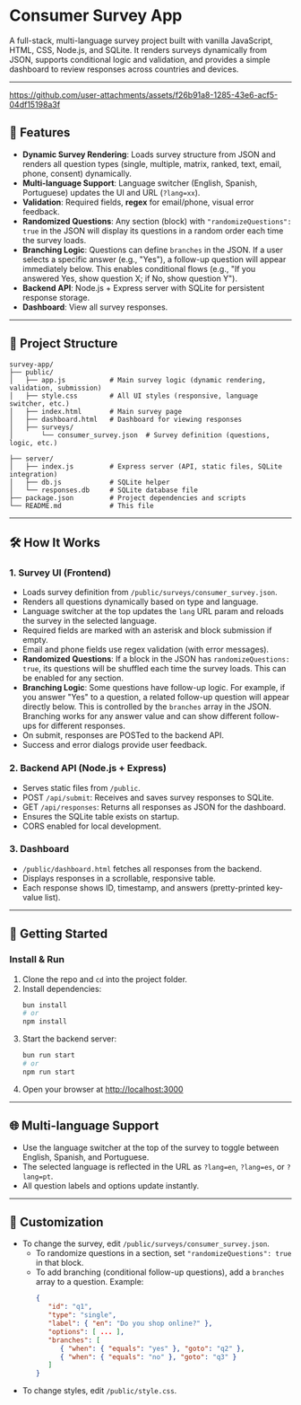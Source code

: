 # Consumer Survey App

A full-stack, multi-language survey project built with vanilla JavaScript, HTML, CSS, Node.js, and SQLite. It renders surveys dynamically from JSON, supports conditional logic and validation, and provides a simple dashboard to review responses across countries and devices.

---

https://github.com/user-attachments/assets/f26b91a8-1285-43e6-acf5-04df15198a3f


## 🚀 Features

- **Dynamic Survey Rendering**: Loads survey structure from JSON and renders all question types (single, multiple, matrix, ranked, text, email, phone, consent) dynamically.
- **Multi-language Support**: Language switcher (English, Spanish, Portuguese) updates the UI and URL (`?lang=xx`).
- **Validation**: Required fields, **regex** for email/phone, visual error feedback.
- **Randomized Questions**: Any section (block) with `"randomizeQuestions": true` in the JSON will display its questions in a random order each time the survey loads.
- **Branching Logic**: Questions can define `branches` in the JSON. If a user selects a specific answer (e.g., "Yes"), a follow-up question will appear immediately below. This enables conditional flows (e.g., "If you answered Yes, show question X; if No, show question Y").
- **Backend API**: Node.js + Express server with SQLite for persistent response storage.
- **Dashboard**: View all survey responses.

---

## 📂 Project Structure

```
survey-app/
├── public/
│   ├── app.js           # Main survey logic (dynamic rendering, validation, submission)
│   ├── style.css        # All UI styles (responsive, language switcher, etc.)
│   ├── index.html       # Main survey page
│   ├── dashboard.html   # Dashboard for viewing responses
│   ├── surveys/
│       └── consumer_survey.json  # Survey definition (questions, logic, etc.)

├── server/
│   ├── index.js         # Express server (API, static files, SQLite integration)
│   ├── db.js            # SQLite helper
│   └── responses.db     # SQLite database file
├── package.json         # Project dependencies and scripts
└── README.md            # This file
```

---

## 🛠️ How It Works


### 1. Survey UI (Frontend)

- Loads survey definition from `/public/surveys/consumer_survey.json`.
- Renders all questions dynamically based on type and language.
- Language switcher at the top updates the `lang` URL param and reloads the survey in the selected language.
- Required fields are marked with an asterisk and block submission if empty.
- Email and phone fields use regex validation (with error messages).
- **Randomized Questions**: If a block in the JSON has `randomizeQuestions: true`, its questions will be shuffled each time the survey loads. This can be enabled for any section.
- **Branching Logic**: Some questions have follow-up logic. For example, if you answer "Yes" to a question, a related follow-up question will appear directly below. This is controlled by the `branches` array in the JSON. Branching works for any answer value and can show different follow-ups for different responses.
- On submit, responses are POSTed to the backend API.
- Success and error dialogs provide user feedback.

### 2. Backend API (Node.js + Express)

- Serves static files from `/public`.
- POST `/api/submit`: Receives and saves survey responses to SQLite.
- GET `/api/responses`: Returns all responses as JSON for the dashboard.
- Ensures the SQLite table exists on startup.
- CORS enabled for local development.

### 3. Dashboard

- `/public/dashboard.html` fetches all responses from the backend.
- Displays responses in a scrollable, responsive table.
- Each response shows ID, timestamp, and answers (pretty-printed key-value list).

---

## 🏁 Getting Started

### Install & Run

1. Clone the repo and `cd` into the project folder.
2. Install dependencies:
   ```bash
   bun install
   # or
   npm install
   ```
3. Start the backend server:
   ```bash
   bun run start
   # or
   npm run start
   ```
4. Open your browser at [http://localhost:3000](http://localhost:3000)

---

## 🌐 Multi-language Support

- Use the language switcher at the top of the survey to toggle between English, Spanish, and Portuguese.
- The selected language is reflected in the URL as `?lang=en`, `?lang=es`, or `?lang=pt`.
- All question labels and options update instantly.

---

## 🎨 Customization

- To change the survey, edit `/public/surveys/consumer_survey.json`.
   - To randomize questions in a section, set `"randomizeQuestions": true` in that block.
   - To add branching (conditional follow-up questions), add a `branches` array to a question. Example:
      ```json
      {
         "id": "q1",
         "type": "single",
         "label": { "en": "Do you shop online?" },
         "options": [ ... ],
         "branches": [
            { "when": { "equals": "yes" }, "goto": "q2" },
            { "when": { "equals": "no" }, "goto": "q3" }
         ]
      }
      ```
- To change styles, edit `/public/style.css`.
